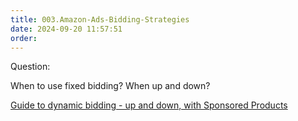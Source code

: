 ```yaml
---
title: 003.Amazon-Ads-Bidding-Strategies
date: 2024-09-20 11:57:51
order: 
---
```

Question:

When to use fixed bidding? When up and down?

[Guide to dynamic bidding - up and down, with Sponsored Products](https://advertising.amazon.com/library/guides/dynamic-bidding-sponsored-products)
